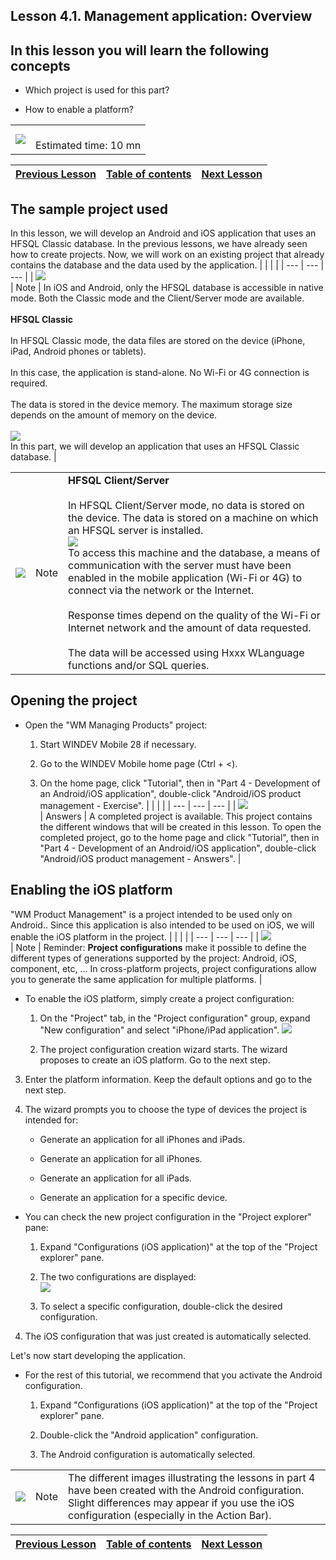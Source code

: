 
## Lesson 4.1. Management application: Overview


<a name="NOTE1"></a>
<a name="NOTE1_1"></a>


## In this lesson you will learn the following concepts
<a name="this_lesson_you_will_learn_the_following_concepts_ELTTEXTE000179"></a>


- Which project is used for this part? 

- How to enable a platform? 





|   |   |
| --- | --- |
| ![](https://doc.pcsoft.fr/en-US/images/image.awp?langid=3&name=dur%E9e.png)<br> | <br>Estimated time: 10 mn |



| [Previous Lesson](../TutoWM/1410087595.md) | [Table of contents](../TutoWM/1410087586.md) | [Next Lesson](../TutoWM/1410087572.md) |
| --- | --- | --- |





<a name="NOTE2"></a>
<a name="NOTE2_1"></a>


## The sample project used
<a name="the_sample_project_used_ELTTEXTE000226"></a>
In this lesson, we will develop an Android and iOS application that uses an HFSQL Classic database. In the previous lessons, we have already seen how to create projects. Now, we will work on an existing project that already contains the database and the data used by the application. |   |   |   |
| --- | --- | --- |
| ![](https://doc.pcsoft.fr/en-US/images/image.awp?langid=3&name=note.png)<br> | Note | In iOS and Android, only the HFSQL database is accessible in native mode. Both the Classic mode and the Client/Server mode are available.<br><br>**HFSQL Classic**<br><br>In HFSQL Classic mode, the data files are stored on the device (iPhone, iPad, Android phones or tablets).<br><br>In this case, the application is stand-alone. No Wi-Fi or 4G connection is required.<br><br>The data is stored in the device memory. The maximum storage size depends on the amount of memory on the device.<br><br>![](https://doc.pcsoft.fr/en-US/images/image.awp?langid=3&name=PocketPC-R%E9plication.png)<br>In this part, we will develop an application that uses an HFSQL Classic database. |



|   |   |   |
| --- | --- | --- |
| ![](https://doc.pcsoft.fr/en-US/images/image.awp?langid=3&name=note.png)<br> | Note | **HFSQL Client/Server**<br><br>In HFSQL Client/Server mode, no data is stored on the device. The data is stored on a machine on which an HFSQL server is installed.<br>![](https://doc.pcsoft.fr/en-US/images/image.awp?langid=3&name=HF-Client-serveur.png)<br>To access this machine and the database, a means of communication with the server must have been enabled in the mobile application (Wi-Fi or 4G) to connect via the network or the Internet.<br><br>Response times depend on the quality of the Wi-Fi or Internet network and the amount of data requested.<br><br>The data will be accessed using Hxxx WLanguage functions and/or SQL queries. |





<a name="NOTE3"></a>
<a name="NOTE3_1"></a>


## Opening the project
<a name="opening_the_project_ELTTEXTE000286"></a>


- Open the "WM Managing Products" project: 

	1. Start WINDEV Mobile 28 if necessary. 

	2. Go to the WINDEV Mobile home page (Ctrl + &lt;).  

	3. On the home page, click "Tutorial", then in "Part 4 - Development of an Android/iOS application", double-click "Android/iOS product management - Exercise".
			|   |   |   |
| --- | --- | --- |
| ![](https://doc.pcsoft.fr/en-US/images/image.awp?langid=3&name=exemple-WM.png)<br> | Answers | A completed project is available. This project contains the different windows that will be created in this lesson. To open the completed project, go to the home page and click "Tutorial", then in "Part 4 - Development of an Android/iOS application", double-click "Android/iOS product management - Answers". |











<a name="NOTE4"></a>
<a name="NOTE4_1"></a>


## Enabling the iOS platform
<a name="enabling_the_ios_platform_ELTTEXTE000328"></a>
"WM Product Management" is a project intended to be used only on Android.. Since this application is also intended to be used on iOS, we will enable the iOS platform in the project. 
|   |   |   |
| --- | --- | --- |
| ![](https://doc.pcsoft.fr/en-US/images/image.awp?langid=3&name=note.png)<br> | Note | Reminder: **Project configurations** make it possible to define the different types of generations supported by the project: Android, iOS, component, etc, ... In cross-platform projects, project configurations allow you to generate the same application for multiple platforms.  |







- To enable the iOS platform, simply create a project configuration: 

	1. On the "Project" tab, in the "Project configuration" group, expand "New configuration" and select "iPhone/iPad application".
![](https://doc.pcsoft.fr/en-US/images/image.awp?langid=3&name=P4_MP%20-%20Nouvelle%20plateforme%20iOS%20-%20HC%20N%B0001.jpg&type=thumb)


	2. The project configuration creation wizard starts. The wizard proposes to create an iOS platform. Go to the next step. 

3. Enter the platform information. Keep the default options and go to the next step. 

4. The wizard prompts you to choose the type of devices the project is intended for: 

	- Generate an application for all iPhones and iPads. 

	- Generate an application for all iPhones. 

	- Generate an application for all iPads. 

	- Generate an application for a specific device.




- You can check the new project configuration in the "Project explorer" pane:

	1. Expand "Configurations (iOS application)" at the top of the "Project explorer" pane. 

	2. The two configurations are displayed:  
![](https://doc.pcsoft.fr/en-US/images/image.awp?langid=3&name=P4_MP%20-%20Nouvelle%20plateforme%20iOS%20-%20HC%20N%B0006.jpg)


	3. To select a specific configuration, double-click the desired configuration. 

4. The iOS configuration that was just created is automatically selected. 




Let's now start developing the application. 

- For the rest of this tutorial, we recommend that you activate the Android configuration. 

	1. Expand "Configurations (iOS application)" at the top of the "Project explorer" pane. 

	2. Double-click the "Android application" configuration. 

	3. The Android configuration is automatically selected. 





|   |   |   |
| --- | --- | --- |
| ![](https://doc.pcsoft.fr/en-US/images/image.awp?langid=3&name=note.png)<br> | Note | The different images illustrating the lessons in part 4 have been created with the Android configuration. Slight differences may appear if you use the iOS configuration (especially in the Action Bar).  |





| [Previous Lesson](../TutoWM/1410087595.md) | [Table of contents](../TutoWM/1410087586.md) | [Next Lesson](../TutoWM/1410087572.md) |
| --- | --- | --- |




